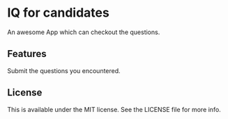 # IQ for candidates

An awesome App which can checkout the questions.

## Features

Submit the questions you encountered.



## License

This is available under the MIT license. See the LICENSE file for more info.